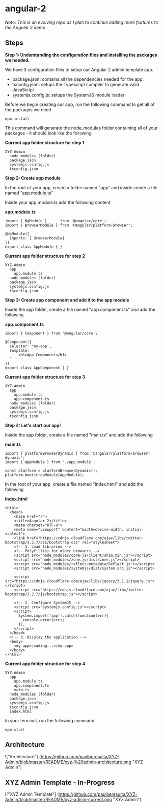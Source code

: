 # angular-2

*Note: This is an evolving repo as I plan to continue adding more features to the Angular 2 demo*

## Steps
**Step 1: Understanding the configuration files and installing the packages we needed.**

We have 3 configuration files to setup our Angular 2 admin template app.
- package.json: contains all the dependencies needed for the app.
- tsconfig.json: setups the Typescript compiler to generate valid JavaScript
- systemjs.config.js: setups the SystemJS module loader

Before we begin creating our app, run the following command to get all of the packages we need
```
npm install 
```
This command will generate the node_modules folder containing all of your packages - it should look like the following

**Current app folder structure for step 1**
```
XYZ-Admin
  node_modules (folder)
  package.json
  systemjs.config.js
  tsconfig.json
```

**Step 2: Create app module**

In the root of your app, create a folder named "app" and inside create a file named "app.module.ts"

Inside your app.module.ts add the following content

**app.module.ts**
```
import { NgModule }      from '@angular/core';
import { BrowserModule } from '@angular/platform-browser';

@NgModule({
  imports: [ BrowserModule]
})
export class AppModule { }
```
**Current app folder structure for step 2**
```
XYZ-Admin
  app
    app.module.ts
  node_modules (folder)
  package.json
  systemjs.config.js
  tsconfig.json
```

**Step 3: Create app component and add it to the app module**

Inside the app folder, create a file named "app.component.ts" and add the following

**app.component.ts**
```
import { Component } from '@angular/core';

@Component({
  selector: 'my-app',
  template: `
      <h1>App Component</h1>
  `
})
export class AppComponent { }
```

**Current app folder structure for step 3**
```
XYZ-Admin
  app
    app.module.ts
    app.component.ts
  node_modules (folder)
  package.json
  systemjs.config.js
  tsconfig.json
```

**Step 4: Let's start our app!**

Inside the app folder, create a file named "main.ts" and add the following

**main.ts**
```
import { platformBrowserDynamic } from '@angular/platform-browser-dynamic';
import { AppModule } from './app.module';

const platform = platformBrowserDynamic();
platform.bootstrapModule(AppModule);
```
In the root of your app, create a file named "index.html" and add the following

**index.html**
```
<html>
  <head>
    <base href="/">
    <title>Angular 2</title>
    <meta charset="UTF-8">
    <meta name="viewport" content="width=device-width, initial-scale=1">
    <link href="https://cdnjs.cloudflare.com/ajax/libs/twitter-bootstrap/3.3.7/css/bootstrap.css" rel="stylesheet">
    <!-- 1. Load libraries -->
    <!-- Polyfill(s) for older browsers -->
    <script src="node_modules/core-js/client/shim.min.js"></script>
    <script src="node_modules/zone.js/dist/zone.js"></script>
    <script src="node_modules/reflect-metadata/Reflect.js"></script>
    <script src="node_modules/systemjs/dist/system.src.js"></script>

    <script src="https://cdnjs.cloudflare.com/ajax/libs/jquery/3.1.1/jquery.js"></script>
    <script src="https://cdnjs.cloudflare.com/ajax/libs/twitter-bootstrap/3.3.7/js/bootstrap.js"></script>

    <!-- 2. Configure SystemJS -->
    <script src="systemjs.config.js"></script>
    <script>
      System.import('app').catch(function(err){ 
        console.error(err); 
      });
    </script>
  </head>
  <!-- 3. Display the application -->
  <body>
    <my-app>Loading...</my-app>
  </body>
</html>
```

**Current app folder structure for step 4**
```
XYZ-Admin
  app
    app.module.ts
    app.component.ts
    main.ts
  node_modules (folder)
  package.json
  systemjs.config.js
  tsconfig.json
  index.html
```

In your terminal, run the following command
```
npm start
```

## Architecture
!["Architecture"] (https://github.com/paulberesuita/XYZ-Admin/blob/master/README/xyz-%20admin-architecture.png "XYZ Admin")

## XYZ Admin Template - In-Progress
!["XYZ Admin Template"] (https://github.com/paulberesuita/XYZ-Admin/blob/master/README/xyz-admin-current.png "XYZ Admin")
